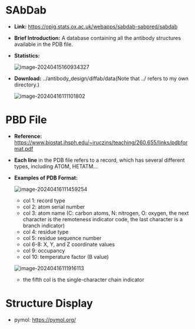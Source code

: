 # SAbDab

- **Link:** https://opig.stats.ox.ac.uk/webapps/sabdab-sabpred/sabdab

- **Brief Introduction:**  A database containing all the antibody structures available in the PDB file.

- **Statistics:**  

  ![image-20240415160934327](C:\Users\Administrator\AppData\Roaming\Typora\typora-user-images\image-20240415160934327.png)

- **Download:** ../antibody_design/diffab/data(Note that ../ refers to my own directory.)

  ![image-20240416111101802](C:\Users\Administrator\AppData\Roaming\Typora\typora-user-images\image-20240416111101802.png)

# PBD File

- **Reference:** https://www.biostat.jhsph.edu/~iruczins/teaching/260.655/links/pdbformat.pdf

- **Each line** in the PDB file refers to a record, which has several different types, including ATOM, HETATM...

- **Examples of PDB Format:**

  ![image-20240416111459254](C:\Users\Administrator\AppData\Roaming\Typora\typora-user-images\image-20240416111459254.png)

  - col 1: record type
  - col 2: atom serial number
  - col 3: atom name (C: carbon atoms, N: nitrogen, O: oxygen, the next character is the remoteness indicator code, the last character is a branch indicator)
  - col 4: residue type
  - col 5: residue sequence number
  - col 6-8: X, Y, and Z coordinate values
  - col 9: occupancy
  - col 10: temperature factor (B value)

  ![image-20240416111916113](C:\Users\Administrator\AppData\Roaming\Typora\typora-user-images\image-20240416111916113.png)

  - the fifth col is the single-character chain indicator

# Structure Display

- pymol: https://pymol.org/

